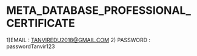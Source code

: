# META_DATABASE_PROFESSIONAL_CERTIFICATE
1)EMAIL : TANVIREDU2018@GMAIL.COM
2) PASSWORD : passwordTanvir123 
